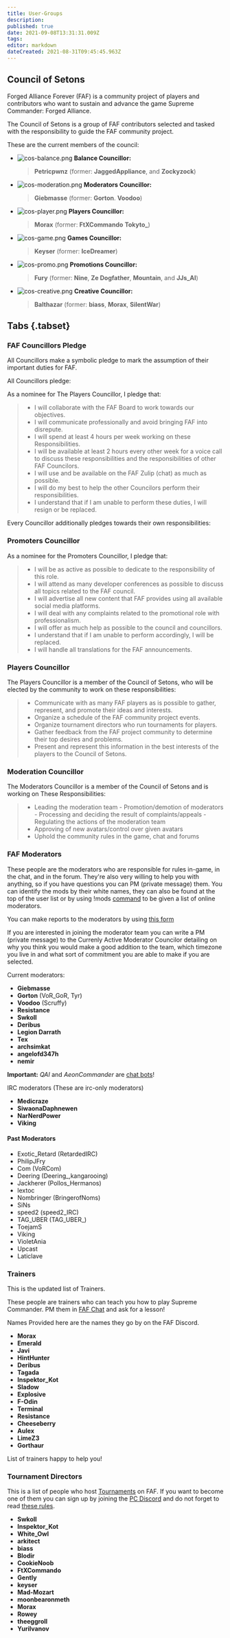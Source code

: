 ```yaml
---
title: User-Groups
description: 
published: true
date: 2021-09-08T13:31:31.009Z
tags: 
editor: markdown
dateCreated: 2021-08-31T09:45:45.963Z
---
```


## Council of Setons

Forged Alliance Forever (FAF) is a community project of players and
contributors who want to sustain and advance the game Supreme Commander:
Forged Alliance.

The Council of Setons is a group of FAF contributors selected and tasked
with the responsibility to guide the FAF community project.

These are the current members of the council:

- ![cos-balance.png](/cos-icons/cos-balance.png) **Balance Councillor:** 
	>	**Petricpwnz** (former: **JaggedAppliance**, and **Zockyzock**)
- ![cos-moderation.png](/cos-icons/cos-moderation.png) **Moderators Councillor:**
	>	**Giebmasse** (former: **Gorton**. **Voodoo**)
- ![cos-player.png](/cos-icons/cos-player.png) **Players Councillor:** 
	>	**Morax** (former: **FtXCommando** **Tokyto_**)
- ![cos-game.png](/cos-icons/cos-game.png) **Games Councillor:** 
	>	**Keyser** (former: **IceDreamer**)
- ![cos-promo.png](/cos-icons/cos-promo.png) **Promotions Councillor:** 
	>	**Fury** (former: **Nine**, **Ze Dogfather**, **Mountain**, and **JJs_AI**)
- ![cos-creative.png](/cos-icons/cos-creative.png) **Creative Councillor:** 
	>	**Balthazar** (former: **biass**, **Morax**, **SilentWar**)

## Tabs {.tabset}
### FAF Councillors Pledge

All Councillors make a symbolic pledge to mark the assumption of their
important duties for FAF.

All Councillors pledge:

As a nominee for The Players Councillor, I pledge that:

>- I will collaborate with the FAF Board to work towards our objectives.
>- I will communicate professionally and avoid bringing FAF into disrepute.
>- I will spend at least 4 hours per week working on these Responsibilities.
>- I will be available at least 2 hours every other week for a voice call to discuss these responsibilities and the responsibilities of other FAF Councilors.
>- I will use and be available on the FAF Zulip (chat) as much as possible. 
>- I will do my best to help the other Councilors perform their responsibilities.
>- I understand that if I am unable to perform these duties, I will resign or be replaced.

Every Councillor additionally pledges towards their own responsibilities:

### Promoters Councillor

As a nominee for the Promoters Councillor, I pledge that:

>- I will be as active as possible to dedicate to the responsibility of this role.
>- I will attend as many developer conferences as possible to discuss all topics related to the FAF council.
>- I will advertise all new content that FAF provides using all available social media platforms.
>- I will deal with any complaints related to the promotional role with professionalism.
>- I will offer as much help as possible to the council and councillors.
>- I understand that if I am unable to perform accordingly, I will be replaced.
>- I will handle all translations for the FAF announcements.

### Players Councillor

The Players Councillor is a member of the Council of Setons, who will be elected by the community to work on these  responsibilities:

>- Communicate with as many FAF players as is possible to gather, represent, and promote their ideas and interests.
>- Organize a schedule of the FAF community project events.
>- Organize tournament directors who run tournaments for players.
>- Gather feedback from the FAF project community to determine their top desires and problems.
>- Present and represent this information in the best interests of the players to the Council of Setons.

### Moderation Councillor

The Moderators Councillor is a member of the Council of Setons and is working on These Responsibilities:

>- Leading the moderation team
	- Promotion/demotion of moderators
	- Processing and deciding the result of complaints/appeals
	- Regulating the actions of the moderation team
>- Approving of new avatars/control over given avatars
>- Uphold the community rules in the game, chat and forums

### FAF Moderators

These people are the moderators who are responsible for rules in-game, in the chat, and in the forum. They're also very willing to help you with anything, so if you have questions you can PM (private message) them. You can identify the mods by their white names, they can also be found at the top of the user list or by using !mods [command](FAF-chat#Chat-commands) to be given a list of online moderators.

You can make reports to the moderators by using [this form](https://www.faforever.com/account/report)

If you are interested in joining the moderator team you can write a PM (private message) to the Currenly Active Moderator Councilor detailing on why you think you would make a good addition to the team, which timezone you live in and what sort of commitment you are able to make if you are selected.

Current moderators:

- **Giebmasse**
- **Gorton** (VoR_GoR, Tyr)
- **Voodoo** (Scruffy)
- **Resistance**
- **Swkoll**
- **Deribus**
- **Legion Darrath**
- **Tex**
- **archsimkat**
- **angelofd347h**
- **nemir**

**Important:** *QAI* and *AeonCommander* are [chat bots](FAF-chat#Chat-commands)!

IRC moderators (These are irc-only moderators)

- **Medicraze**
- **SiwaonaDaphnewen**
- **NarNerdPower**
- **Viking**

#### **Past Moderators**
- Exotic_Retard (RetardedIRC)
- PhilipJFry
- Com (VoRCom)
- Deering (Deering_,kangarooing)
- Jackherer (Pollos_Hermanos)
- lextoc
- Nombringer (BringerofNoms)
- SiNs
- speed2 (speed2_IRC)
- TAG_UBER (TAG_UBER_)
- ToejamS
- Viking
- VioletAnia
- Upcast
- Laticlave

### Trainers

This is the updated list of Trainers.

These people are trainers who can teach you how to play Supreme Commander. PM them in [FAF Chat](FAF-chat) and ask for a lesson!

Names Provided here are the names they go by on the FAF Discord.

- **Morax** 
- **Emerald** 
- **Javi**
- **HintHunter**
- **Deribus**
- **Tagada**
- **Inspektor_Kot**
- **Sladow**
- **Explosive**
- **F-Odin**
- **Terminal**
- **Resistance**
- **Cheeseberry** 
- **Aulex**  
- **LimeZ3**     
- **Gorthaur**      

List of trainers happy to help you!

### Tournament Directors

This is a list of people who host [Tournaments](Tournaments "wikilink") on FAF. If you want to become one of them you can sign up by joining the [PC Discord](Voicechat_(Discord)#Other_Discord_Server "wikilink") and do not forget to read [these rules](http://forums.faforever.com/viewtopic.php?f=26&t=16483).

- **Swkoll**
- **Inspektor_Kot**
- **White_Owl**
- **arkitect**
- **biass**
- **Blodir**
- **CookieNoob**
- **FtXCommando**
- **Gently**
- **keyser**
- **Mad-Mozart**
- **moonbearonmeth**
- **Morax**
- **Rowey**
- **theeggroll**
- **YuriIvanov**